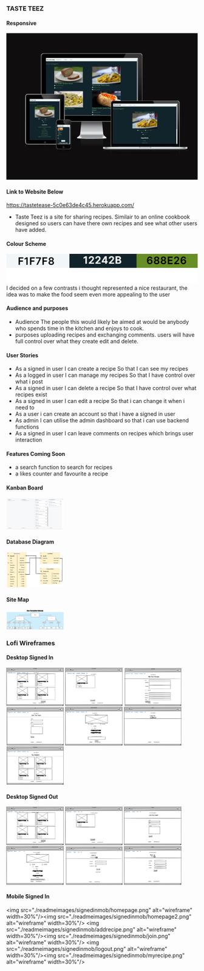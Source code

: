 ### TASTE TEEZ

#### Responsive
![responsive example](./readmeimages/misc/responsive.png)

#### Link to Website Below
https://tastetease-5c0e63de4c45.herokuapp.com/

- Taste Teez is a site for sharing recipes. Similair to an online cookbook designed so users can have there own recipes and see what other users have added.

#### Colour Scheme
![F1F7F8 12242B 688E26](./readmeimages/misc/coolors.png)
I decided on a few contrasts i thought represented a nice restaurant, the idea was to make the food seem even more appealing to the user

#### Audience and purposes
- Audience
The people this would likely be aimed at would be anybody who spends time in the kitchen and enjoys to cook. 
- purposes
uploading recipes and exchanging comments. users will have full control over what they create edit and delete.

#### User Stories
- As a signed in user I can create a recipe So that I can see my recipes
- As a logged in user I can manage my recipes So that I have control over what i post
- As a signed in user I can delete a recipe So that I have control over what recipes exist
- As a signed in user I can edit a recipe So that i can change it when i need to
- As a user i can create an account so that i have a signed in user
- As admin I can utilise the admin dashboard so that i can use backend functions
- As a signed in user I can leave comments on recipes which brings user interaction

#### Features Coming Soon
- a search function to search for recipes
- a likes counter and favourite a recipe

#### Kanban Board
<img src="./readmeimages/misc/kanbanboard.png" alt="kanban" width="30%"/>

#### Database Diagram
<img src="./readmeimages/misc/datadiagram.png" alt="database" width="30%"/>

#### Site Map
<img src="./readmeimages/misc/sitemap.png" alt="sitemap" width="30%"/>

### Lofi Wireframes
#### Desktop Signed In
<img src="./readmeimages/loggedindesk/homepage.png" alt="wireframe" width="30%"/>
<img src="./readmeimages/loggedindesk/homepage2.png" alt="wireframe" width="30%"/>
<img src="./readmeimages/loggedindesk/addrecipe.png" alt="wireframe" width="30%"/>
<img src="./readmeimages/loggedindesk/join.png" alt="wireframe" width="30%"/>
<img src="./readmeimages/loggedindesk/loggedindetail.png" alt="wireframe" width="30%"/>
<img src="./readmeimages/loggedindesk/logout.png" alt="wireframe" width="30%"/>
<img src="./readmeimages/loggedindesk/myrecipe.png" alt="wireframe" width="30%"/>

#### Desktop Signed Out
<img src="./readmeimages/loggedoutdesk/homepage.png" alt="wireframe" width="30%"/>
<img src="./readmeimages/loggedoutdesk/homepage2.png" alt="wireframe" width="30%"/>
<img src="./readmeimages/loggedoutdesk/join.png" alt="wireframe" width="30%"/>
<img src="./readmeimages/loggedoutdesk/loggedoutdetail.png" alt="wireframe" width="30%"/>
<img src="./readmeimages/loggedoutdesk/login.png" alt="wireframe" width="30%"/>
<img src="./readmeimages/loggedoutdesk/register.png" alt="wireframe" width="30%"/>

#### Mobile Signed In
<img src="./readmeimages/signedinmob/homepage.png" alt="wireframe" width=30%"/><img src="./readmeimages/signedinmob/homepage2.png" alt="wireframe" width=30%"/>
<img src="./readmeimages/signedinmob/addrecipe.png" alt="wireframe" width=30%"/><img src="./readmeimages/signedinmob/join.png" alt="wireframe" width=30%"/>
<img src="./readmeimages/signedinmob/logout.png" alt="wireframe" width=30%"/><img src="./readmeimages/signedinmob/myrecipe.png" alt="wireframe" width=30%"/>
